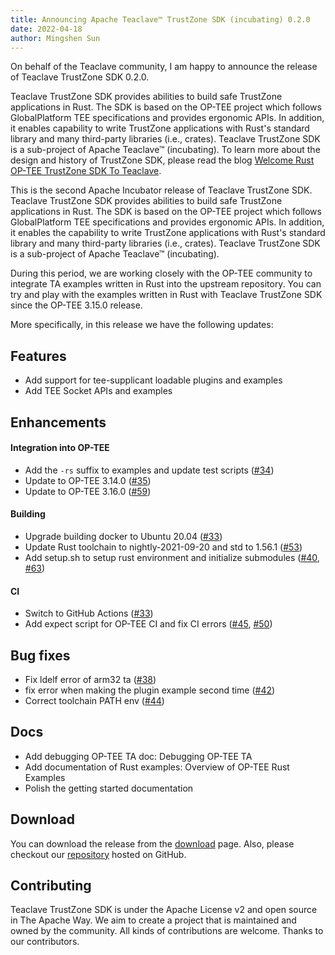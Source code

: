 ```yaml
---
title: Announcing Apache Teaclave™ TrustZone SDK (incubating) 0.2.0
date: 2022-04-18
author: Mingshen Sun
---
```


On behalf of the Teaclave community, I am happy to announce the release of
Teaclave TrustZone SDK 0.2.0.

Teaclave TrustZone SDK provides abilities to build safe TrustZone applications
in Rust. The SDK is based on the OP-TEE project which follows GlobalPlatform TEE
specifications and provides ergonomic APIs. In addition, it enables capability
to write TrustZone applications with Rust's standard library and many
third-party libraries (i.e., crates). Teaclave TrustZone SDK is a sub-project of
Apache Teaclave™ (incubating). To learn more about the design and history of
TrustZone SDK,
please read the blog [Welcome Rust OP-TEE TrustZone SDK To Teaclave](https://teaclave.apache.org/blog/2021-03-14-welcome-rust-optee-trustzone-sdk/).

This is the second Apache Incubator release of Teaclave TrustZone SDK. Teaclave
TrustZone SDK provides abilities to build safe TrustZone applications in Rust.
The SDK is based on the OP-TEE project which follows GlobalPlatform TEE
specifications and provides ergonomic APIs. In addition, it enables the
capability to write TrustZone applications with Rust's standard library and many
third-party libraries (i.e., crates). Teaclave TrustZone SDK is a sub-project of
Apache Teaclave™ (incubating).

During this period, we are working closely with the OP-TEE community to
integrate TA examples written in Rust into the upstream repository. You can try
and play with the examples written in Rust with Teaclave TrustZone SDK since the
OP-TEE 3.15.0 release.

More specifically, in this release we have the following updates:

## Features

- Add support for tee-supplicant loadable plugins and examples
- Add TEE Socket APIs and examples

## Enhancements

#### Integration into OP-TEE

- Add the `-rs` suffix to examples and update test scripts ([#34](https://github.com/apache/incubator-teaclave-trustzone-sdk/pull/34))
- Update to OP-TEE 3.14.0 ([#35](https://github.com/apache/incubator-teaclave-trustzone-sdk/pull/35))
- Update to OP-TEE 3.16.0 ([#59](https://github.com/apache/incubator-teaclave-trustzone-sdk/pull/59))

#### Building

- Upgrade building docker to Ubuntu 20.04 ([#33](https://github.com/apache/incubator-teaclave-trustzone-sdk/pull/33))
- Update Rust toolchain to nightly-2021-09-20 and std to 1.56.1 ([#53](https://github.com/apache/incubator-teaclave-trustzone-sdk/pull/53))
- Add setup.sh to setup rust environment and initialize submodules ([#40](https://github.com/apache/incubator-teaclave-trustzone-sdk/pull/40), [#63](https://github.com/apache/incubator-teaclave-trustzone-sdk/pull/63))

#### CI

- Switch to GitHub Actions ([#33](https://github.com/apache/incubator-teaclave-trustzone-sdk/pull/33))
- Add expect script for OP-TEE CI and fix CI errors ([#45](https://github.com/apache/incubator-teaclave-trustzone-sdk/pull/45), [#50](https://github.com/apache/incubator-teaclave-trustzone-sdk/pull/50))

## Bug fixes

- Fix ldelf error of arm32 ta ([#38](https://github.com/apache/incubator-teaclave-trustzone-sdk/pull/38))
- fix error when making the plugin example second time ([#42](https://github.com/apache/incubator-teaclave-trustzone-sdk/pull/42))
- Correct toolchain PATH env ([#44](https://github.com/apache/incubator-teaclave-trustzone-sdk/pull/44))

## Docs

- Add debugging OP-TEE TA doc: Debugging OP-TEE TA
- Add documentation of Rust examples: Overview of OP-TEE Rust Examples
- Polish the getting started documentation

## Download

You can download the release from the
[download](https://teaclave.apache.org/download/) page. Also, please checkout
our [repository](https://github.com/apache/incubator-teaclave-trustzone-sdk)
hosted on GitHub.

## Contributing

Teaclave TrustZone SDK is under the Apache License v2 and open source in The
Apache Way. We aim to create a project that is maintained and owned by the
community. All kinds of contributions are welcome. Thanks to our contributors.
